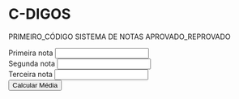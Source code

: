 # C-DIGOS

PRIMEIRO_CÓDIGO  SISTEMA DE NOTAS APROVADO_REPROVADO

Primeira nota <input id="nota1" type="number"> <br />
   Segunda  nota <input id="nota2" type="number"> <br />
   Terceira nota <input id="nota2" type="number"> <br />
   <button onclick="media()">Calcular Média</button>

   <script type="text/javascript">

    function media(){
     var nota1 = parseFloat(document.getElementById("nota1").value);
     var nota2 = parseFloat(document.getElementById("nota2").value);
     var nota2 = parseFloat(document.getElementById("nota2").value)

     var media = (nota1 + nota2 + nota)/3;

     if(media >= 7)
      if(media==10)

      alert("Parabéns você foi aprovado")

      elif(media <7)
      alert("Você foi reprovado")}
      
      
      SEGUNDO_CÓDIGO  ALUNO_ESCREVENDO_NOTAS_NO_SISTEMA

      Primeira nota <input id="nota1" type="number"> <br />
   Segunda  nota <input id="nota2" type="number"> <br />
   
   <button onclick="media()">Calcular Média</button>

   <script type="text/javascript">

    function media(){
     var nota1 = parseFloat(document.getElementById("nota1").value);
     var nota2 = parseFloat(document.getElementById("nota2").value);
     
     var media = (nota1 + nota2)/2;

     if(media <7)

      alert("você precisa tirar acima de 7 para ser aprovado ")

   
   

